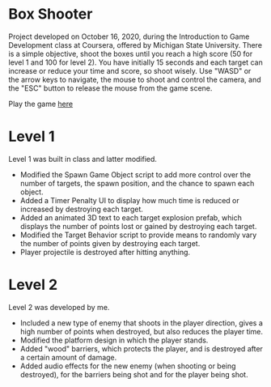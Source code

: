 # Box Shooter
 
 Project developed on October 16, 2020, during the Introduction to Game Development class at Coursera, offered by Michigan State University.
 There is a simple objective, shoot the boxes until you reach a high score (50 for level 1 and 100 for level 2). You have initially 15 seconds and each target can increase or reduce your time and score, so shoot wisely. Use "WASD" or the arrow keys to navigate, the mouse to shoot and control the camera, and the "ESC" button to release the mouse from the game scene.
 
 Play the game <a href="https://play.unity.com/mg/other/webgl-builds-2534" target="_blank" rel="noopener noreferrer">here</a>
 
 
 # Level 1
 
 Level 1 was built in class and latter modified.
 - Modified the Spawn Game Object script to add more control over the number of targets, the spawn position, and the chance to spawn each object.
 - Added a Timer Penalty UI to display how much time is reduced or increased by destroying each target.
 - Added an animated 3D text to each target explosion prefab, which displays the number of points lost or gained by destroying each target.
 - Modified the Target Behavior script to provide means to randomly vary the number of points given by destroying each target.
 - Player projectile is destroyed after hitting anything.
 
 
 # Level 2
 
 Level 2 was developed by me.
 - Included a new type of enemy that shoots in the player direction, gives a high number of points when destroyed, but also reduces the player time.
 - Modified the platform design in which the player stands.
 - Added "wood" barriers, which protects the player, and is destroyed after a certain amount of damage.
 - Added audio effects for the new enemy (when shooting or being destroyed), for the barriers being shot and for the player being shot.
